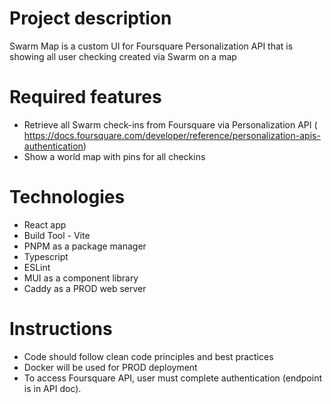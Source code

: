 # Project description

Swarm Map is a custom UI for Foursquare Personalization API that is showing all user checking created via Swarm on a map

# Required features

- Retrieve all Swarm check-ins from Foursquare via Personalization API ( https://docs.foursquare.com/developer/reference/personalization-apis-authentication)
- Show a world map with pins for all checkins

# Technologies

- React app
- Build Tool - Vite
- PNPM as a package manager
- Typescript
- ESLint
- MUI as a component library
- Caddy as a PROD web server

# Instructions

- Code should follow clean code principles and best practices
- Docker will be used for PROD deployment
- To access Foursquare API, user must complete authentication (endpoint is in API doc).
